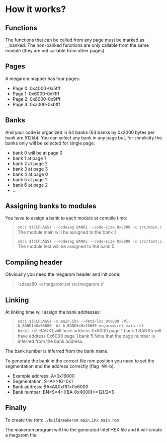 How it works?
=============

Functions
---------

The functions that can be called from any page must be marked as __banked. The non-banked functions are
only callable from the same module (they are not callable from other pages).

Pages
-----

A megarom mapper has four pages:
- Page 0: 0x4000-0x5fff
- Page 1: 0x6000-0x7fff
- Page 2: 0x8000-0x9fff
- Page 3: 0xa000-0xbfff

Banks
-----

And your code is organized in 64 banks (64 banks by 0x2000 bytes per bank are 512kb).
You can select any bank in any page but, for simplicity the banks only will be selected for single page:
- bank 0 will be at page 0
- bank 1 at page 1
- bank 2 at page 2
- bank 3 at page 3
- bank 4 at page 0
- bank 5 at page 1
- bank 6 at page 2
- ...

Assigning banks to modules
--------------------------

You have to assign a bank to each module at compile time:
> `sdcc $(CCFLAGS) --codeseg BANK1 --code-size 0x2000 -c src/main.c`
> The module main will be assigned to the bank 1
> 
> `sdcc $(CCFLAGS) --codeseg BANK5 --code-size 0x2000 -c src/test.c`
> The module test will be assigned to the bank 5

Compiling header
----------------

Obviously you need the megarom header and init code:
> `sdasz80 -o megarom.rel src/megarom.s'

Linking
-------

At linking time will assign the bank addresses:
> `sdcc $(CCFLAGS) -o main.ihx --data-loc 0xc000 -Wl-b_BANK1=0x06000 -Wl-b_BANK5=0x16000 megarom.rel main.rel bank1.rel`
> BANK1 will have address 0x6000 page 1 bank 1
> BANK5 will have address 0x6000 page 1 bank 5
Note that the page number is inferred from the bank address.

The bank number is inferred from the bank name.

To generate the bank in the correct file rom position you need to set the segmentation and the address correctly (flag -Wl-b).
- Example address: A=0x16000
- Segmentation: S=A>>16=0x1
- Bank address: BA=A&0xffff=0x6000
- Bank number: BN=S*4+((BA-0x4000)>>12)/2=5

Finally
-------

To create the rom:
`./build/makerom main.ihx main.rom`

The _makerom_ program will the the generated Intel HEX file and it will create a megarom file.

